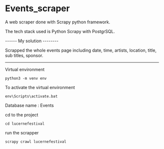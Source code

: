 # Events_scraper
A web scraper done with Scrapy python framework.


The tech stack used is Python Scrapy with PostgrSQL.

------ My solution --------

Scrapped the whole events page including date, time, artists, location, title, sub titles, sponsor.


------------------------------------------

Virtual environment

    python3 -m venv env

To activate the virtual environment

    env\Scripts\activate.bat

Database name : Events

cd to the project
    
    cd lucernefestival

run the scrapper

    scrapy crawl lucernefestival
  


